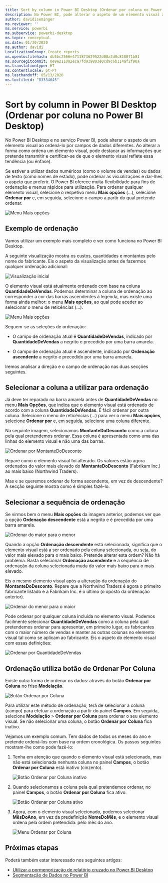 ```yaml
---
title: Sort by column in Power BI Desktop (Ordenar por coluna no Power BI Desktop)
description: No Power BI, pode alterar o aspeto de um elemento visual ao ordená-lo por campos de dados diferentes.
author: davidiseminger
ms.reviewer: ''
ms.service: powerbi
ms.subservice: powerbi-desktop
ms.topic: conceptual
ms.date: 01/30/2020
ms.author: davidi
LocalizationGroup: Create reports
ms.openlocfilehash: db5bc2566e4711873629522d08a2d0c818071b81
ms.sourcegitcommit: 0e9e211082eca7fd939803e0cd9c6b114af2f90a
ms.translationtype: HT
ms.contentlocale: pt-PT
ms.lasthandoff: 05/13/2020
ms.locfileid: "83334045"
---
```

# <a name="sort-by-column-in-power-bi-desktop"></a>Sort by column in Power BI Desktop (Ordenar por coluna no Power BI Desktop)
No Power BI Desktop e no serviço Power BI, pode alterar o aspeto de um elemento visual ao ordená-lo por campos de dados diferentes. Ao alterar a forma como ordena um elemento visual, pode destacar as informações que pretende transmitir e certificar-se de que o elemento visual reflete essa tendência (ou ênfase).

Se estiver a utilizar dados numéricos (como o volume de vendas) ou dados de texto (como nomes de estado), pode ordenar as visualizações e dar-lhes o aspeto que preferir. O Power BI oferece muita flexibilidade para fins de ordenação e menus rápidos para utilização. Para ordenar qualquer elemento visual, selecione o respetivo menu **Mais opções** (...), selecione **Ordenar por** e, em seguida, selecione o campo a partir do qual pretende ordenar.

![Menu Mais opções](media/desktop-sort-by-column/sortbycolumn_2.png)

## <a name="sorting-example"></a>Exemplo de ordenação
Vamos utilizar um exemplo mais completo e ver como funciona no Power BI Desktop.

A seguinte visualização mostra os custos, quantidades e montantes pelo nome do fabricante. Eis o aspeto da visualização antes de fazermos qualquer ordenação adicional:

![Visualização inicial](media/desktop-sort-by-column/sortbycolumn_1.png)

O elemento visual está atualmente ordenado com base na coluna **QuantidadeDeVendas**. Podemos determinar a coluna de ordenação ao corresponder a cor das barras ascendentes à legenda, mas existe uma forma ainda melhor: o menu **Mais opções**, ao qual pode aceder ao selecionar o menu de reticências (…).

![Menu Mais opções](media/desktop-sort-by-column/sortbycolumn_2.png)

Seguem-se as seleções de ordenação:

* O campo de ordenação atual é **QuantidadeDeVendas**, indicado por **QuantidadeDeVendas** a negrito e precedido por uma barra amarela. 

* O campo de ordenação atual é ascendente, indicado por **Ordenação ascendente** a negrito e precedido por uma barra amarela.

Iremos analisar a direção e o campo de ordenação nas duas secções seguintes.

## <a name="select-which-column-to-use-for-sorting"></a>Selecionar a coluna a utilizar para ordenação
Já deve ter reparado na barra amarela antes de **QuantidadeDeVendas** no menu **Mais Opções**, que indica que o elemento visual está ordenado de acordo com a coluna **QuantidadeDeVendas**. É fácil ordenar por outra coluna. Selecione o menu de reticências (…) para ver o menu **Mais opções**, selecione **Ordenar por** e, em seguida, selecione uma coluna diferente.

Na seguinte imagem, selecionamos **MontanteDoDesconto** como a coluna pela qual pretendemos ordenar. Essa coluna é apresentada como uma das linhas do elemento visual e não uma das barras. 

![Ordenar por MontanteDoDesconto](media/desktop-sort-by-column/sortbycolumn_3.png)

Repare como o elemento visual foi alterado. Os valores estão agora ordenados do valor mais elevado do **MontanteDoDesconto** (Fabrikam Inc.) ao mais baixo (Northwind Traders). 

Mas e se queremos ordenar de forma ascendente, em vez de descendente? A secção seguinte mostra como é simples fazê-lo.

## <a name="select-the-sort-order"></a>Selecionar a sequência de ordenação
Se virmos bem o menu **Mais opções** da imagem anterior, podemos ver que a opção **Ordenação descendente** está a negrito e é precedida por uma barra amarela.

![Ordenar do maior para o menor](media/desktop-sort-by-column/sortbycolumn_4.png)

Quando a opção **Ordenação descendente** está selecionada, significa que o elemento visual está a ser ordenado pela coluna selecionada, ou seja, do valor mais elevado para o mais baixo. Pretende alterar esta ordem? Não há problema. Basta selecionar **Ordenação ascendente** e a sequência de ordenação da coluna selecionada muda do valor mais baixo para o mais elevado.

Eis o mesmo elemento visual após a alteração da ordenação do **MontanteDoDesconto**. Repare que a Northwind Traders é agora o primeiro fabricante listado e a Fabrikam Inc. é o último (o oposto da ordenação anterior).

![Ordenar do menor para o maior](media/desktop-sort-by-column/sortbycolumn_5.png)

Pode ordenar por qualquer coluna incluída no elemento visual. Podemos facilmente selecionar **QuantidadeDeVendas** como a coluna pela qual pretendemos ordenar para apresentar, em primeiro lugar, os fabricantes com o maior número de vendas e manter as outras colunas no elemento visual tal como se aplicam ao fabricante. Eis o aspeto do elemento visual com essas definições:

![Ordenar por QuantidadeDeVendas](media/desktop-sort-by-column/sortbycolumn_6.png)

## <a name="sort-using-the-sort-by-column-button"></a>Ordenação utiliza botão de Ordenar Por Coluna
Existe outra forma de ordenar os dados: através do botão **Ordenar por Coluna** no friso **Modelação**.

![Botão Ordenar por Coluna](media/desktop-sort-by-column/sortbycolumn_8.png)

Para utilizar este método de ordenação, terá de selecionar a coluna (campo) para efetuar a ordenação a partir do painel **Campos**. Em seguida, selecione **Modelação** > **Ordenar por Coluna** para ordenar o seu elemento visual. Se não selecionar uma coluna, o botão **Ordenar por Coluna** fica inativo.

Vejamos um exemplo comum. Tem dados de todos os meses do ano e pretende ordená-los com base na ordem cronológica. Os passos seguintes mostram-lhe como pode fazê-lo:

1. Tenha em atenção que quando o elemento visual está selecionado, mas não está selecionada nenhuma coluna no painel **Campos**, o botão **Ordenar por Coluna** está inativo (cinzento).
   
   ![Botão Ordenar por Coluna inativo](media/desktop-sort-by-column/sortbycolumn_9.png)

2. Quando selecionamos a coluna pela qual pretendemos ordenar, no painel **Campos**, o botão **Ordenar por Coluna** fica ativo.
   
   ![Botão Ordenar por Coluna ativo](media/desktop-sort-by-column/sortbycolumn_10.png)
3. Agora, com o elemento visual selecionado, podemos selecionar **MêsDoAno**, em vez da predefinição **NomeDoMês**, e o elemento visual ordena pela ordem pretendida: pelo mês do ano.
   
   ![Menu Ordenar por Coluna](media/desktop-sort-by-column/sortbycolumn_11.png)


<!---
This functionality is no longer active. Jan 2020

## Getting back to default column for sorting
You can sort by any column you'd like, but there may be times when you want the visual to return to its default sorting column. No problem. For a visual that has a sort column selected, open the **More options** menu and select that column again, and the visualization returns to its default sort column.

For example, here's our previous chart:

![Initial visualization](media/desktop-sort-by-column/sortbycolumn_6.png)

When we go back to the menu and select **SalesQuantity** again, the visual defaults to being ordered alphabetically by **Manufacturer**, as shown in the following image.

![Default sort order](media/desktop-sort-by-column/sortbycolumn_7.png)

With so many options for sorting your visuals, creating just the chart or image you want is easy.
--->

## <a name="next-steps"></a>Próximas etapas

Poderá também estar interessado nos seguintes artigos:

* [Utilizar a pormenorização de relatório cruzado no Power BI Desktop](desktop-cross-report-drill-through.md)
* [Segmentação de Dados no Power BI](../visuals/power-bi-visualization-slicers.md)
